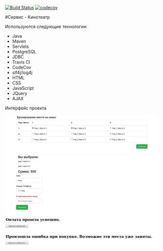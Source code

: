 [![Build Status](https://travis-ci.org/IvanBelyaev/job4j_cinema.svg?branch=main)](https://travis-ci.org/IvanBelyaev/job4j_cinema)
[![codecov](https://codecov.io/gh/IvanBelyaev/job4j_cinema/branch/main/graph/badge.svg)](https://codecov.io/gh/IvanBelyaev/job4j_cinema)

#Сервис - Кинотеатр

Используются следующие технологии:
 - Java
 - Maven
 - Servlets
 - PostgreSQL
 - JDBC
 - Travis CI
 - CodeCov
 - slf4j/log4j
 - HTML
 - CSS
 - JavaScript
 - JQuery
 - AJAX

Интерфейс проекта

![ScreenShot](images/1.png)
![ScreenShot](images/2.png)
![ScreenShot](images/3.png)
![ScreenShot](images/4.png)